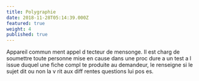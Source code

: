 ```yaml
---
title: Polygraphie
date: 2018-11-28T05:14:39.000Z
featured: true
weight: 4
published: true
---
```

Appareil commun ment appel d tecteur de mensonge. Il est charg de soumettre toute personne mise en cause dans une proc dure a un test a l issue duquel une fiche compl te produite au demandeur, le renseigne si le sujet dit ou non la v rit aux diff rentes questions lui pos es.


